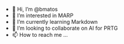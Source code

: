 - 👋 Hi, I’m @bmatos
- 👀 I’m interested in MARP
- 🌱 I’m currently learning Markdown
- 💞️ I’m looking to collaborate on AI for PRTG
- 📫 How to reach me ...

<!---
bmatos/bmatos is a ✨ special ✨ repository because its `README.md` (this file) appears on your GitHub profile.
You can click the Preview link to take a look at your changes.
--->
